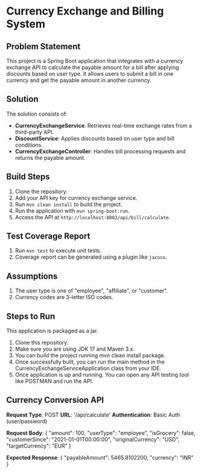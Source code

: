 # Currency Exchange and Billing System

## Problem Statement

This project is a Spring Boot application that integrates with a currency exchange API to calculate the payable amount for a bill after applying discounts based on user type. It allows users to submit a bill in one currency and get the payable amount in another currency.

## Solution

The solution consists of:
- **CurrencyExchangeService**: Retrieves real-time exchange rates from a third-party API.
- **DiscountService**: Applies discounts based on user type and bill conditions.
- **CurrencyExchangeController**: Handles bill processing requests and returns the payable amount.


## Build Steps

1. Clone the repository.
2. Add your API key for currency exchange service.
3. Run `mvn clean install` to build the project.
4. Run the application with `mvn spring-boot:run`.
5. Access the API at `http://localhost:8082/api/bill/calculate`.

## Test Coverage Report

1. Run `mvn test` to execute unit tests.
2. Coverage report can be generated using a plugin like `jacoco`.

## Assumptions

1. The user type is one of "employee", "affiliate", or "customer".
2. Currency codes are 3-letter ISO codes.

## Steps to Run
This application is packaged as a jar. 
1. Clone this repository.
2. Make sure you are using JDK 17 and Maven 3.x.
3. You can build the project running mvn clean install package.
4. Once successfully built, you can run the main method in the CurrencyExchangeServiceApplication class 
from your IDE.
5. Once application is up and running. You can open any API testing tool like POSTMAN and run the API. 

## Currency Conversion API

**Request Type**: POST
**URL**: '/api/calculate'
**Authentication**: Basic Auth (user/password)

**Request Body**:
{
    "amount": 100,
    "userType": "employee",
    "isGrocery": false,
    "customerSince": "2021-01-01T00:00:00",
    "originalCurrency": "USD",
    "targetCurrency": "EUR"
 } 
  

**Expected Response**:
{
    "payableAmount": 5465.8102200,
    "currency": "INR"
}

